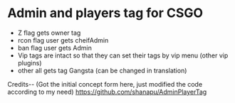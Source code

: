 # Admin and players tag for CSGO

- Z flag gets owner tag
- rcon flag user gets cheifAdmin
- ban flag user gets Admin
- Vip tags are intact so that they can set their tags by vip menu (other vip plugins)
- other all gets tag Gangsta (can be changed in translation)

Credits-- (Got the initial concept form here, just modified the code according to my need)
https://github.com/shanapu/AdminPlayerTag
